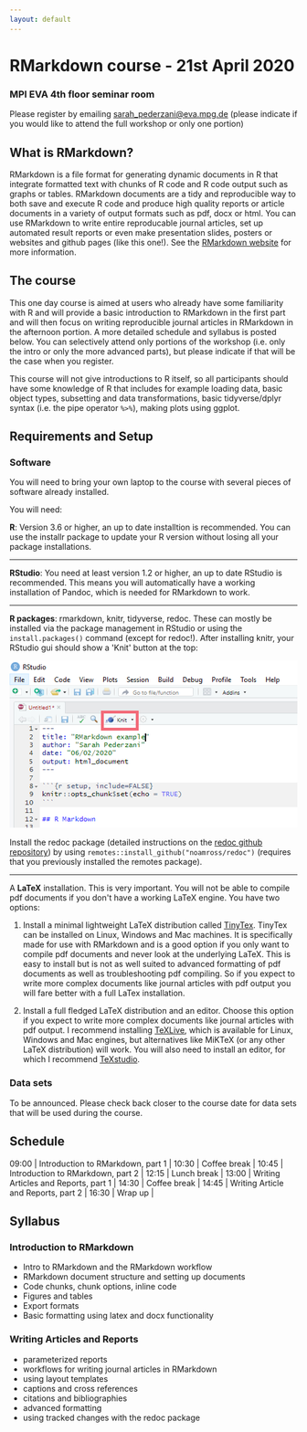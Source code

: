 ```yaml
---
layout: default
---
```

# RMarkdown course - 21st April 2020
### MPI EVA 4th floor seminar room

Please register by emailing sarah_pederzani@eva.mpg.de (please indicate if you would like to attend the full workshop or only one portion)

## What is RMarkdown?

RMarkdown is a file format for generating dynamic documents in R that integrate formatted text with chunks of R code and R code output such as graphs or tables. RMarkdown documents are a tidy and reproducible way to both save and execute R code and produce high quality reports or article documents in a variety of output formats such as pdf, docx or html. You can use RMarkdown to write entire reproducable journal articles, set up automated result reports or even make presentation slides, posters or websites and github pages (like this one!). See the [RMarkdown website](https://rmarkdown.rstudio.com/lesson-1.html)
for more information. 
## The course

This one day course is aimed at users who already have some familiarity with R and will provide a basic introduction to RMarkdown in the first part and will then focus on writing reproducible journal articles in RMarkdown in the afternoon portion. A more detailed schedule and syllabus is posted below. You can selectively attend only portions of the workshop (i.e. only the intro or only the more advanced parts), but please indicate if that will be the case when you register. 

This course will not give introductions to R itself, so all participants should have some knowledge of R that includes for example loading data, basic object types, subsetting and data transformations, basic tidyverse/dplyr syntax (i.e. the pipe operator `%>%`), making plots using ggplot. 

## Requirements and Setup

### Software

You will need to bring your own laptop to the course with several pieces of software already installed. 

You will need:

**R**: Version 3.6 or higher, an up to date installtion is recommended. You can use the installr package to update your R version without losing all your package installations. 

---
**RStudio**: You need at least version 1.2 or higher, an up to date RStudio is recommended. This means you will automatically have a working installation of Pandoc, which is needed for RMarkdown to work. 

---
**R packages**: rmarkdown, knitr, tidyverse, redoc. These can mostly be installed via the package management in RStudio or using the `install.packages()` command (except for redoc!). After installing knitr, your RStudio gui should show a 'Knit' button at the top:
 
![Location of Knit button in RStudio IDE](Knit_button.PNG)

Install the redoc package (detailed instructions on the [redoc github repository](https://github.com/noamross/redoc)) by using `remotes::install_github("noamross/redoc")` (requires that you previously installed the remotes package). 

--- 
A **LaTeX** installation. This is very important. You will not be able to compile pdf documents if you don't have a working LaTeX engine. You have two options:

1) Install a minimal lightweight LaTeX distribution called [TinyTex](https://yihui.org/tinytex/). TinyTex can be installed on Linux, Windows and Mac machines. It is specifically made for use with RMarkdown and is a good option if you only want to compile pdf documents and never look at the underlying LaTeX. This is easy to install but is not as well suited to advanced formatting of pdf documents as well as troubleshooting pdf compiling. So if you expect to write more complex documents like journal articles with pdf output you will fare better with a full LaTex installation. 

2) Install a full fledged LaTeX distribution and an editor. Choose this option if you expect to write more complex documents like journal articles with pdf output. I recommend installing [TeXLive](https://www.tug.org/texlive/), which is available for Linux, Windows and Mac engines, but alternatives like MiKTeX (or any other LaTeX distribution) will work. You will also need to install an editor, for which I recommend [TeXstudio](https://www.texstudio.org/). 

### Data sets

To be announced. Please check back closer to the course date for data sets that will be used during the course. 

## Schedule

09:00 | Introduction to RMarkdown, part 1 |
10:30 | Coffee break |
10:45 | Introduction to RMarkdown, part 2 |
12:15 | Lunch break |
13:00 | Writing Articles and Reports, part 1 |
14:30 | Coffee break |
14:45 | Writing Article and Reports, part 2 |
16:30 | Wrap up |

## Syllabus

### Introduction to RMarkdown

* Intro to RMarkdown and the RMarkdown workflow
* RMarkdown document structure and setting up documents
* Code chunks, chunk options, inline code
* Figures and tables
* Export formats
* Basic formatting using latex and docx functionality

### Writing Articles and Reports

* parameterized reports
* workflows for writing journal articles in RMarkdown
* using layout templates
* captions and cross references
* citations and bibliographies
* advanced formatting
* using tracked changes with the redoc package








